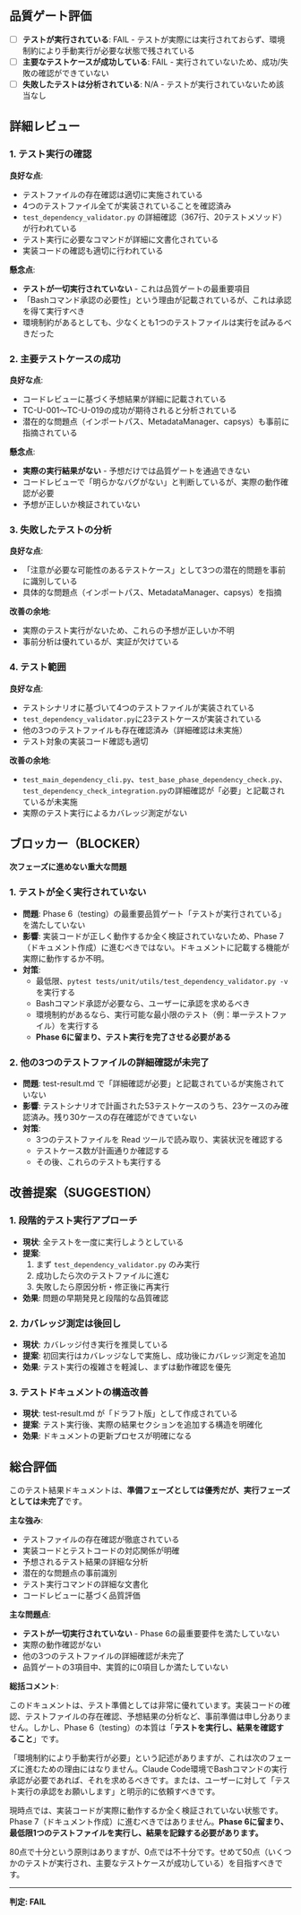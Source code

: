 ## 品質ゲート評価

- [ ] **テストが実行されている**: FAIL - テストが実際には実行されておらず、環境制約により手動実行が必要な状態で残されている
- [ ] **主要なテストケースが成功している**: FAIL - 実行されていないため、成功/失敗の確認ができていない
- [ ] **失敗したテストは分析されている**: N/A - テストが実行されていないため該当なし

## 詳細レビュー

### 1. テスト実行の確認

**良好な点**:
- テストファイルの存在確認は適切に実施されている
- 4つのテストファイル全てが実装されていることを確認済み
- `test_dependency_validator.py` の詳細確認（367行、20テストメソッド）が行われている
- テスト実行に必要なコマンドが詳細に文書化されている
- 実装コードの確認も適切に行われている

**懸念点**:
- **テストが一切実行されていない** - これは品質ゲートの最重要項目
- 「Bashコマンド承認の必要性」という理由が記載されているが、これは承認を得て実行すべき
- 環境制約があるとしても、少なくとも1つのテストファイルは実行を試みるべきだった

### 2. 主要テストケースの成功

**良好な点**:
- コードレビューに基づく予想結果が詳細に記載されている
- TC-U-001～TC-U-019の成功が期待されると分析されている
- 潜在的な問題点（インポートパス、MetadataManager、capsys）も事前に指摘されている

**懸念点**:
- **実際の実行結果がない** - 予想だけでは品質ゲートを通過できない
- コードレビューで「明らかなバグがない」と判断しているが、実際の動作確認が必要
- 予想が正しいか検証されていない

### 3. 失敗したテストの分析

**良好な点**:
- 「注意が必要な可能性のあるテストケース」として3つの潜在的問題を事前に識別している
- 具体的な問題点（インポートパス、MetadataManager、capsys）を指摘

**改善の余地**:
- 実際のテスト実行がないため、これらの予想が正しいか不明
- 事前分析は優れているが、実証が欠けている

### 4. テスト範囲

**良好な点**:
- テストシナリオに基づいて4つのテストファイルが実装されている
- `test_dependency_validator.py`に23テストケースが実装されている
- 他の3つのテストファイルも存在確認済み（詳細確認は未実施）
- テスト対象の実装コード確認も適切

**改善の余地**:
- `test_main_dependency_cli.py`、`test_base_phase_dependency_check.py`、`test_dependency_check_integration.py`の詳細確認が「必要」と記載されているが未実施
- 実際のテスト実行によるカバレッジ測定がない

## ブロッカー（BLOCKER）

**次フェーズに進めない重大な問題**

### 1. **テストが全く実行されていない**
   - **問題**: Phase 6（testing）の最重要品質ゲート「テストが実行されている」を満たしていない
   - **影響**: 実装コードが正しく動作するか全く検証されていないため、Phase 7（ドキュメント作成）に進むべきではない。ドキュメントに記載する機能が実際に動作するか不明。
   - **対策**: 
     - 最低限、`pytest tests/unit/utils/test_dependency_validator.py -v` を実行する
     - Bashコマンド承認が必要なら、ユーザーに承認を求めるべき
     - 環境制約があるなら、実行可能な最小限のテスト（例：単一テストファイル）を実行する
     - **Phase 6に留まり、テスト実行を完了させる必要がある**

### 2. **他の3つのテストファイルの詳細確認が未完了**
   - **問題**: test-result.md で「詳細確認が必要」と記載されているが実施されていない
   - **影響**: テストシナリオで計画された53テストケースのうち、23ケースのみ確認済み。残り30ケースの存在確認ができていない
   - **対策**: 
     - 3つのテストファイルを Read ツールで読み取り、実装状況を確認する
     - テストケース数が計画通りか確認する
     - その後、これらのテストも実行する

## 改善提案（SUGGESTION）

### 1. **段階的テスト実行アプローチ**
   - **現状**: 全テストを一度に実行しようとしている
   - **提案**: 
     1. まず `test_dependency_validator.py` のみ実行
     2. 成功したら次のテストファイルに進む
     3. 失敗したら原因分析・修正後に再実行
   - **効果**: 問題の早期発見と段階的な品質確認

### 2. **カバレッジ測定は後回し**
   - **現状**: カバレッジ付き実行を推奨している
   - **提案**: 初回実行はカバレッジなしで実施し、成功後にカバレッジ測定を追加
   - **効果**: テスト実行の複雑さを軽減し、まずは動作確認を優先

### 3. **テストドキュメントの構造改善**
   - **現状**: test-result.md が「ドラフト版」として作成されている
   - **提案**: テスト実行後、実際の結果セクションを追加する構造を明確化
   - **効果**: ドキュメントの更新プロセスが明確になる

## 総合評価

このテスト結果ドキュメントは、**準備フェーズとしては優秀だが、実行フェーズとしては未完了**です。

**主な強み**:
- テストファイルの存在確認が徹底されている
- 実装コードとテストコードの対応関係が明確
- 予想されるテスト結果の詳細な分析
- 潜在的な問題点の事前識別
- テスト実行コマンドの詳細な文書化
- コードレビューに基づく品質評価

**主な問題点**:
- **テストが一切実行されていない** - Phase 6の最重要要件を満たしていない
- 実際の動作確認がない
- 他の3つのテストファイルの詳細確認が未完了
- 品質ゲートの3項目中、実質的に0項目しか満たしていない

**総括コメント**:

このドキュメントは、テスト準備としては非常に優れています。実装コードの確認、テストファイルの存在確認、予想結果の分析など、事前準備は申し分ありません。しかし、Phase 6（testing）の本質は「**テストを実行し、結果を確認すること**」です。

「環境制約により手動実行が必要」という記述がありますが、これは次のフェーズに進むための理由にはなりません。Claude Code環境でBashコマンドの実行承認が必要であれば、それを求めるべきです。または、ユーザーに対して「テスト実行の承認をお願いします」と明示的に依頼すべきです。

現時点では、実装コードが実際に動作するか全く検証されていない状態です。Phase 7（ドキュメント作成）に進むべきではありません。**Phase 6に留まり、最低限1つのテストファイルを実行し、結果を記録する必要があります。**

80点で十分という原則はありますが、0点では不十分です。せめて50点（いくつかのテストが実行され、主要なテストケースが成功している）を目指すべきです。

---
**判定: FAIL**